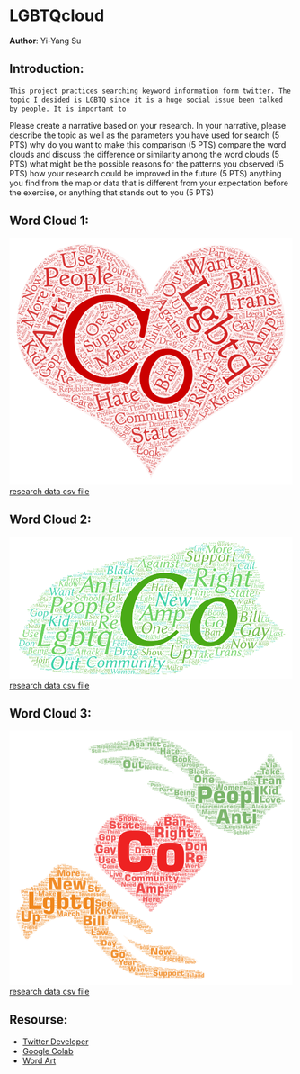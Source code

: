 # LGBTQcloud

**Author**: Yi-Yang Su

## Introduction:
    This project practices searching keyword information form twitter. The topic I desided is LGBTQ since it is a huge social issue been talked by people. It is important to 
   
 Please create a narrative based on your research. In your narrative, please describe
the topic as well as the parameters you have used for search (5 PTS)
why do you want to make this comparison (5 PTS)
compare the word clouds and discuss the difference or similarity among the word clouds (5 PTS)
what might be the possible reasons for the patterns you observed (5 PTS)
how your research could be improved in the future (5 PTS)
anything you find from the map or data that is different from your expectation before the exercise, or anything that stands out to you (5 PTS)

## Word Cloud 1:

![](img/WA.png)
[research data csv file]()

## Word Cloud 2:

![](img/LA.png)
[research data csv file]()

## Word Cloud 3:
![](img/NY.png)
[research data csv file]()
## Resourse:
 - [Twitter Developer](https://developer.twitter.com/en)
 - [Google Colab](https://colab.research.google.com/github/jakobzhao/geog458/blob/master/labs/lab02/twsearch.ipynb#scrollTo=GMywhiuFoobU)
 - [Word Art](https://wordart.com/)
